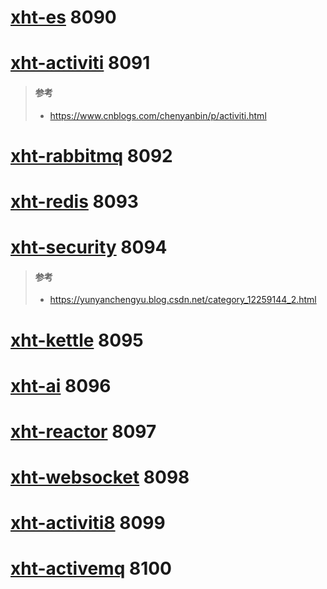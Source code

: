 # [xht-es](xht-es) 8090
    
# [xht-activiti](xht-activiti) 8091
> #### 参考
> - https://www.cnblogs.com/chenyanbin/p/activiti.html
# [xht-rabbitmq](xht-rabbitmq) 8092

# [xht-redis](xht-redis) 8093

# [xht-security](xht-security) 8094
> #### 参考
> - https://yunyanchengyu.blog.csdn.net/category_12259144_2.html


# [xht-kettle](xht-kettle) 8095


# [xht-ai](xht-ai) 8096

# [xht-reactor](xht-reactor) 8097

# [xht-websocket](xht-websocket) 8098

# [xht-activiti8](xht-activiti8) 8099

# [xht-activemq](xht-activemq) 8100